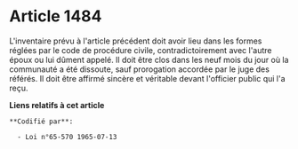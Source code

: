 # Article 1484

L'inventaire prévu à l'article précédent doit avoir lieu dans les formes réglées par le code de procédure civile,
contradictoirement avec l'autre époux ou lui dûment appelé. Il doit être clos dans les neuf mois du jour où la communauté a
été dissoute, sauf prorogation accordée par le juge des référés. Il doit être affirmé sincère et véritable devant l'officier
public qui l'a reçu.

**Liens relatifs à cet article**

	**Codifié par**:

	  - Loi n°65-570 1965-07-13
